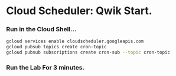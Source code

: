 # Cloud Scheduler: Qwik Start.
### Run in the Cloud Shell...
```bash
gcloud services enable cloudscheduler.googleapis.com
gcloud pubsub topics create cron-topic
gcloud pubsub subscriptions create cron-sub --topic cron-topic
```
### Run the Lab For 3 minutes.